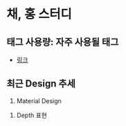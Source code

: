 # 채, 홍 스터디

## 태그 사용량: 자주 사용될 태그
 - [링크](https://www.advancedwebranking.com/html/)

## 최근 Design 추세
 1. Material Design
   1) Depth 표현

